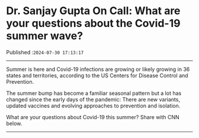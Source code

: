 # Dr. Sanjay Gupta On Call: What are your questions about the Covid-19 summer wave?

Published :`2024-07-30 17:13:17`

---

Summer is here and Covid-19 infections are growing or likely growing in 36 states and territories, according to the US Centers for Disease Control and Prevention.

The summer bump has become a familiar seasonal pattern but a lot has changed since the early days of the pandemic: There are new variants, updated vaccines and evolving approaches to prevention and isolation.

What are your questions about Covid-19 this summer? Share with CNN below.

---

